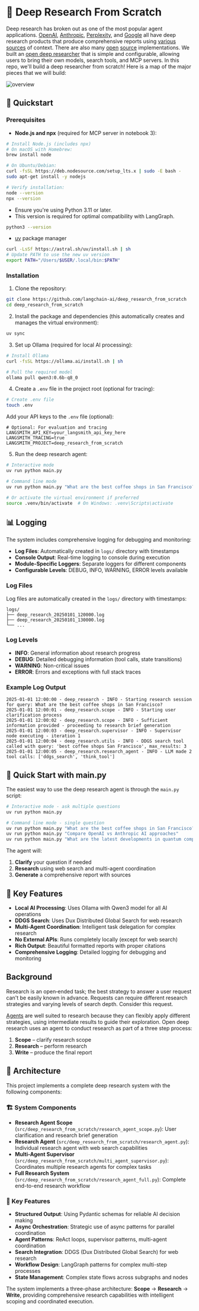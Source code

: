 # 🧱 Deep Research From Scratch 

Deep research has broken out as one of the most popular agent applications. [OpenAI](https://openai.com/index/introducing-deep-research/), [Anthropic](https://www.anthropic.com/engineering/built-multi-agent-research-system), [Perplexity](https://www.perplexity.ai/hub/blog/introducing-perplexity-deep-research), and [Google](https://gemini.google/overview/deep-research/?hl=en) all have deep research products that produce comprehensive reports using [various sources](https://www.anthropic.com/news/research) of context. There are also many [open](https://huggingface.co/blog/open-deep-research) [source](https://github.com/google-gemini/gemini-fullstack-langgraph-quickstart) implementations. We built an [open deep researcher](https://github.com/langchain-ai/open_deep_research) that is simple and configurable, allowing users to bring their own models, search tools, and MCP servers. In this repo, we'll build a deep researcher from scratch! Here is a map of the major pieces that we will build:

![overview](https://github.com/user-attachments/assets/b71727bd-0094-40c4-af5e-87cdb02123b4)

## 🚀 Quickstart 

### Prerequisites

- **Node.js and npx** (required for MCP server in notebook 3):
```bash
# Install Node.js (includes npx)
# On macOS with Homebrew:
brew install node

# On Ubuntu/Debian:
curl -fsSL https://deb.nodesource.com/setup_lts.x | sudo -E bash -
sudo apt-get install -y nodejs

# Verify installation:
node --version
npx --version
```

- Ensure you're using Python 3.11 or later.
- This version is required for optimal compatibility with LangGraph.
```bash
python3 --version
```
- [uv](https://docs.astral.sh/uv/) package manager
```bash
curl -LsSf https://astral.sh/uv/install.sh | sh
# Update PATH to use the new uv version
export PATH="/Users/$USER/.local/bin:$PATH"
```

### Installation

1. Clone the repository:
```bash
git clone https://github.com/langchain-ai/deep_research_from_scratch
cd deep_research_from_scratch
```

2. Install the package and dependencies (this automatically creates and manages the virtual environment):
```bash
uv sync
```

3. Set up Ollama (required for local AI processing):
```bash
# Install Ollama
curl -fsSL https://ollama.ai/install.sh | sh

# Pull the required model
ollama pull qwen3:0.6b-q8_0
```

4. Create a `.env` file in the project root (optional for tracing):
```bash
# Create .env file
touch .env
```

Add your API keys to the `.env` file (optional):
```env
# Optional: For evaluation and tracing
LANGSMITH_API_KEY=your_langsmith_api_key_here
LANGSMITH_TRACING=true
LANGSMITH_PROJECT=deep_research_from_scratch
```

5. Run the deep research agent:
```bash
# Interactive mode
uv run python main.py

# Command line mode
uv run python main.py "What are the best coffee shops in San Francisco?"

# Or activate the virtual environment if preferred
source .venv/bin/activate  # On Windows: .venv\Scripts\activate
```

## 📊 Logging

The system includes comprehensive logging for debugging and monitoring:

- **Log Files**: Automatically created in `logs/` directory with timestamps
- **Console Output**: Real-time logging to console during execution
- **Module-Specific Loggers**: Separate loggers for different components
- **Configurable Levels**: DEBUG, INFO, WARNING, ERROR levels available

### Log Files

Log files are automatically created in the `logs/` directory with timestamps:
```
logs/
├── deep_research_20250101_120000.log
├── deep_research_20250101_130000.log
└── ...
```

### Log Levels

- **INFO**: General information about research progress
- **DEBUG**: Detailed debugging information (tool calls, state transitions)
- **WARNING**: Non-critical issues
- **ERROR**: Errors and exceptions with full stack traces

### Example Log Output

```
2025-01-01 12:00:00 - deep_research - INFO - Starting research session for query: What are the best coffee shops in San Francisco?
2025-01-01 12:00:01 - deep_research.scope - INFO - Starting user clarification process
2025-01-01 12:00:02 - deep_research.scope - INFO - Sufficient information provided - proceeding to research brief generation
2025-01-01 12:00:03 - deep_research.supervisor - INFO - Supervisor node executing - iteration 1
2025-01-01 12:00:04 - deep_research.utils - INFO - DDGS search tool called with query: 'best coffee shops San Francisco', max_results: 3
2025-01-01 12:00:05 - deep_research.research_agent - INFO - LLM made 2 tool calls: ['ddgs_search', 'think_tool']
```

## 🚀 Quick Start with main.py

The easiest way to use the deep research agent is through the `main.py` script:

```bash
# Interactive mode - ask multiple questions
uv run python main.py

# Command line mode - single question
uv run python main.py "What are the best coffee shops in San Francisco?"
uv run python main.py "Compare OpenAI vs Anthropic AI approaches"
uv run python main.py "What are the latest developments in quantum computing?"
```

The agent will:
1. **Clarify** your question if needed
2. **Research** using web search and multi-agent coordination
3. **Generate** a comprehensive report with sources

## 🔧 Key Features

- **Local AI Processing**: Uses Ollama with Qwen3 model for all AI operations
- **DDGS Search**: Uses Dux Distributed Global Search for web research
- **Multi-Agent Coordination**: Intelligent task delegation for complex research
- **No External APIs**: Runs completely locally (except for web search)
- **Rich Output**: Beautiful formatted reports with proper citations
- **Comprehensive Logging**: Detailed logging for debugging and monitoring

## Background 

Research is an open‑ended task; the best strategy to answer a user request can't be easily known in advance. Requests can require different research strategies and varying levels of search depth. Consider this request. 

[Agents](https://langchain-ai.github.io/langgraph/tutorials/workflows/#agent) are well suited to research because they can flexibly apply different strategies, using intermediate results to guide their exploration. Open deep research uses an agent to conduct research as part of a three step process:

1. **Scope** – clarify research scope
2. **Research** – perform research
3. **Write** – produce the final report

## 📝 Architecture

This project implements a complete deep research system with the following components:

### 🏗️ System Components

- **Research Agent Scope** (`src/deep_research_from_scratch/research_agent_scope.py`): User clarification and research brief generation
- **Research Agent** (`src/deep_research_from_scratch/research_agent.py`): Individual research agent with web search capabilities
- **Multi-Agent Supervisor** (`src/deep_research_from_scratch/multi_agent_supervisor.py`): Coordinates multiple research agents for complex tasks
- **Full Research System** (`src/deep_research_from_scratch/research_agent_full.py`): Complete end-to-end research workflow

### 🎯 Key Features

- **Structured Output**: Using Pydantic schemas for reliable AI decision making
- **Async Orchestration**: Strategic use of async patterns for parallel coordination
- **Agent Patterns**: ReAct loops, supervisor patterns, multi-agent coordination
- **Search Integration**: DDGS (Dux Distributed Global Search) for web research
- **Workflow Design**: LangGraph patterns for complex multi-step processes
- **State Management**: Complex state flows across subgraphs and nodes

The system implements a three-phase architecture: **Scope** → **Research** → **Write**, providing comprehensive research capabilities with intelligent scoping and coordinated execution. 
